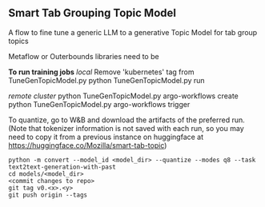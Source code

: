 ## Smart Tab Grouping Topic Model

A flow to fine tune a generic LLM to a generative Topic Model for tab group topics

Metaflow or Outerbounds libraries need to be


**To run training jobs**
*local*
Remove 'kubernetes' tag from TuneGenTopicModel.py
python TuneGenTopicModel.py run

*remote cluster*
python TuneGenTopicModel.py argo-workflows create
python TuneGenTopicModel.py argo-workflows trigger


To quantize, go to W&B and download the artifacts of the preferred run.
(Note that tokenizer information is not saved with each run, so you may need to copy it 
from a previous instance on huggingface at https://huggingface.co/Mozilla/smart-tab-topic)

```
python -m convert --model_id <model_dir> --quantize --modes q8 --task text2text-generation-with-past
cd models/<model_dir>
<commit changes to repo>
git tag v0.<x>.<y>
git push origin --tags
```


